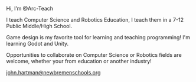   Hi, I’m @Arc-Teach
  
  I teach Computer Science and Robotics Education, I teach them in a 7-12 Public Middle/High School.
  
  Game design is my favorite tool for learning and teaching programming! I'm learning Godot and Unity.
  
  Opportunities to collaborate on Computer Science or Robotics fields are welcome, whether your from education or another industry!
  
  john.hartman@newbremenschools.org

<!---
MisterHartmanNB/MisterHartmanNB is a ✨ special ✨ repository because its `README.md` (this file) appears on your GitHub profile.
You can click the Preview link to take a look at your changes.
--->
